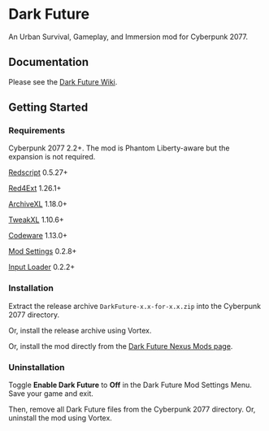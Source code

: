 # Dark Future
 An Urban Survival, Gameplay, and Immersion mod for Cyberpunk 2077.

## Documentation
Please see the [Dark Future Wiki](https://wiki.darkfuture2077.com).

## Getting Started
### Requirements
Cyberpunk 2077 2.2+. The mod is Phantom Liberty-aware but the expansion is not required.

[Redscript](https://www.nexusmods.com/cyberpunk2077/mods/1511) 0.5.27+

[Red4Ext](https://www.nexusmods.com/cyberpunk2077/mods/2380) 1.26.1+

[ArchiveXL](https://www.nexusmods.com/cyberpunk2077/mods/4198) 1.18.0+

[TweakXL](https://www.nexusmods.com/cyberpunk2077/mods/4197) 1.10.6+

[Codeware](https://www.nexusmods.com/cyberpunk2077/mods/7780) 1.13.0+

[Mod Settings](https://www.nexusmods.com/cyberpunk2077/mods/4885) 0.2.8+

[Input Loader](https://www.nexusmods.com/cyberpunk2077/mods/4575) 0.2.2+

### Installation
Extract the release archive `DarkFuture-x.x-for-x.x.zip` into the Cyberpunk 2077 directory.

Or, install the release archive using Vortex.

Or, install the mod directly from the [Dark Future Nexus Mods page](https://www.nexusmods.com/cyberpunk2077/mods/16300).

### Uninstallation
Toggle **Enable Dark Future** to **Off** in the Dark Future Mod Settings Menu. Save your game and exit.

Then, remove all Dark Future files from the Cyberpunk 2077 directory. Or, uninstall the mod using Vortex.
